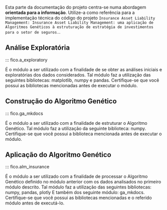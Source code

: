 
Esta parte da documentação do projeto centra-se numa abordagem **orientada para a informação**.
Utilize-a como referência para a implementação técnica do código do projeto `Insurance Asset Liability Management: Insurance Asset Liability Management: uma aplicação de Algoritmos Genéticos à estruturação de estratégia de investimentos para o setor de seguros.`.

## Análise Exploratória

::: fico.a_exploratory

É o módulo a ser utilizado com a finalidade de se obter as análises iniciais e exploratórias dos dados considerados. Tal módulo faz a utilização das seguintes bibliotecas: matplotlib, numpy e pandas. Certifique-se que você possui as bibliotecas mencionadas antes de executar o módulo.

## Construção do Algoritmo Genético
::: fico.ga_mkdocs

É o módulo a ser utilizado com a finalidade de estruturar o Algoritmo Genético. Tal módulo faz a utilização da seguinte biblioteca: numpy. Certifique-se que você possui a biblioteca mencionada antes de executar o módulo.

## Aplicação do Algoritmo Genético
::: fico.alm_insurance

É o módulo a ser utilizado com a finalidade de processar o Algoritmo Genético definido no módulo anterior com os dados analisados no primeiro módulo descrito. Tal módulo faz a utilização das seguintes bibliotecas: numpy, pandas, plotly E também dos seguinte módulo: ga_mkdocs. Certifique-se que você possui as bibliotecas mencionadas e o referido módulo antes de executá-lo.
